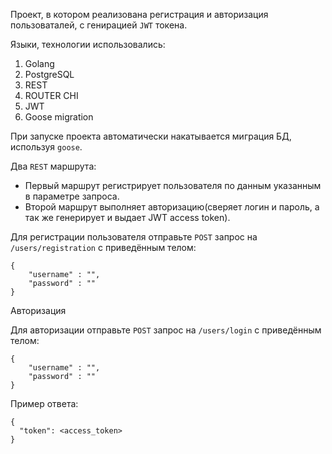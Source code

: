 Проект, в котором реализована регистрация и авторизация пользоваталей, с генирацией ```JWT``` токена.

Языки, технологии использовались:
1. Golang
2. PostgreSQL
3. REST
4. ROUTER CHI
5. JWT
6. Goose migration

При запуске проекта автоматически накатывается миграция БД, используя ```goose```.

Два ```REST``` маршрута:

- Первый маршрут регистрирует пользователя по данным указанным в параметре запроса.
- Второй маршрут выполняет авторизацию(сверяет логин и пароль, а так же генерирует и выдает JWT access token).

Для регистрации пользователя отправьте ```POST``` запрос на ```/users/registration``` с приведённым телом:

```
{
    "username" : "",
    "password" : ""
}
```

Авторизация

Для авторизации отправьте ```POST``` запрос на ```/users/login``` с приведённым телом:
```
{
    "username" : "",
    "password" : ""
}
```
Пример ответа:
```
{
  "token": <access_token>
}
```
